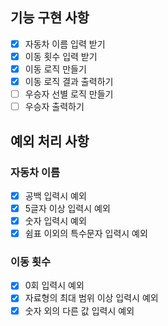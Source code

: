## 기능 구현 사항
- [x] 자동차 이름 입력 받기
- [x] 이동 횟수 입력 받기
- [x] 이동 로직 만들기
- [x] 이동 로직 결과 출력하기
- [ ] 우승자 선별 로직 만들기
- [ ] 우승자 출력하기

## 예외 처리 사항
### 자동차 이름
- [x] 공백 입력시 예외
- [x] 5글자 이상 입력시 예외
- [x] 숫자 입력시 예외
- [x] 쉼표 이외의 특수문자 입력시 예외
### 이동 횟수
- [x] 0회 입력시 예외
- [x] 자료형의 최대 범위 이상 입력시 예외
- [x] 숫자 외의 다른 값 입력시 예외